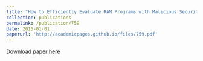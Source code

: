 ```yaml
---
title: "How to Efficiently Evaluate RAM Programs with Malicious Security"
collection: publications
permalink: /publication/759
date: 2015-01-01
paperurl: 'http://academicpages.github.io/files/759.pdf'
---
```


[Download paper here](http://academicpages.github.io/files/759.pdf)